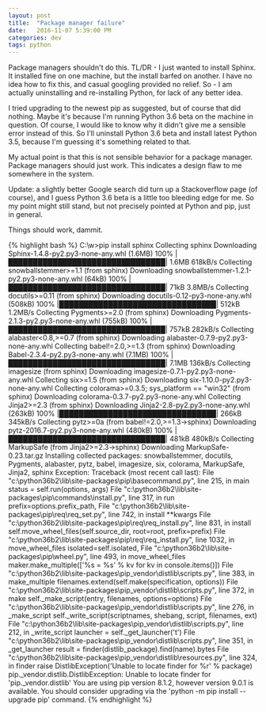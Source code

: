 ```yaml
---
layout: post
title:  "Package manager failure"
date:   2016-11-07 5:39:00 PM
categories: dev
tags: python
---
```


Package managers shouldn't do this. TL/DR - I just wanted to install Sphinx. It
installed fine on one machine, but the install barfed on another. I have no idea
how to fix this, and casual googling provided no relief. So - I am actually
uninstalling and re-installing Python, for lack of any better idea.

I tried upgrading to the newest pip as suggested, but of course that did nothing.
Maybe it's because I'm running Python 3.6 beta on the machine in question. Of course,
I would like to know why it didn't give me a sensible error instead of this. So I'll
uninstall Python 3.6 beta and install latest Python 3.5, because I'm guessing it's
something related to that.

My actual point is that this is not sensible behavior for a package manager. Package
managers should just work. This indicates a design flaw to me somewhere in the system.

Update: a slightly better Google search did turn up a Stackoverflow page (of course),
and I guess Python 3.6 beta is a little too bleeding edge for me. So my point might
still stand, but not precisely pointed at Python and pip, just in general.

Things should work, dammit.

{% highlight bash %}
C:\w>pip install sphinx
Collecting sphinx
  Downloading Sphinx-1.4.8-py2.py3-none-any.whl (1.6MB)
    100% |████████████████████████████████| 1.6MB 618kB/s
Collecting snowballstemmer>=1.1 (from sphinx)
  Downloading snowballstemmer-1.2.1-py2.py3-none-any.whl (64kB)
    100% |████████████████████████████████| 71kB 3.8MB/s
Collecting docutils>=0.11 (from sphinx)
  Downloading docutils-0.12-py3-none-any.whl (508kB)
    100% |████████████████████████████████| 512kB 1.2MB/s
Collecting Pygments>=2.0 (from sphinx)
  Downloading Pygments-2.1.3-py2.py3-none-any.whl (755kB)
    100% |████████████████████████████████| 757kB 282kB/s
Collecting alabaster<0.8,>=0.7 (from sphinx)
  Downloading alabaster-0.7.9-py2.py3-none-any.whl
Collecting babel!=2.0,>=1.3 (from sphinx)
  Downloading Babel-2.3.4-py2.py3-none-any.whl (7.1MB)
    100% |████████████████████████████████| 7.1MB 136kB/s
Collecting imagesize (from sphinx)
  Downloading imagesize-0.7.1-py2.py3-none-any.whl
Collecting six>=1.5 (from sphinx)
  Downloading six-1.10.0-py2.py3-none-any.whl
Collecting colorama>=0.3.5; sys_platform == "win32" (from sphinx)
  Downloading colorama-0.3.7-py2.py3-none-any.whl
Collecting Jinja2>=2.3 (from sphinx)
  Downloading Jinja2-2.8-py2.py3-none-any.whl (263kB)
    100% |████████████████████████████████| 266kB 345kB/s
Collecting pytz>=0a (from babel!=2.0,>=1.3->sphinx)
  Downloading pytz-2016.7-py2.py3-none-any.whl (480kB)
    100% |████████████████████████████████| 481kB 480kB/s
Collecting MarkupSafe (from Jinja2>=2.3->sphinx)
  Downloading MarkupSafe-0.23.tar.gz
Installing collected packages: snowballstemmer, docutils, Pygments, alabaster, pytz, babel, imagesize, six, colorama, MarkupSafe, Jinja2, sphinx
Exception:
Traceback (most recent call last):
  File "c:\python36b2\lib\site-packages\pip\basecommand.py", line 215, in main
    status = self.run(options, args)
  File "c:\python36b2\lib\site-packages\pip\commands\install.py", line 317, in run
    prefix=options.prefix_path,
  File "c:\python36b2\lib\site-packages\pip\req\req_set.py", line 742, in install
    **kwargs
  File "c:\python36b2\lib\site-packages\pip\req\req_install.py", line 831, in install
    self.move_wheel_files(self.source_dir, root=root, prefix=prefix)
  File "c:\python36b2\lib\site-packages\pip\req\req_install.py", line 1032, in move_wheel_files
    isolated=self.isolated,
  File "c:\python36b2\lib\site-packages\pip\wheel.py", line 493, in move_wheel_files
    maker.make_multiple(['%s = %s' % kv for kv in console.items()])
  File "c:\python36b2\lib\site-packages\pip\_vendor\distlib\scripts.py", line 383, in make_multiple
    filenames.extend(self.make(specification, options))
  File "c:\python36b2\lib\site-packages\pip\_vendor\distlib\scripts.py", line 372, in make
    self._make_script(entry, filenames, options=options)
  File "c:\python36b2\lib\site-packages\pip\_vendor\distlib\scripts.py", line 276, in _make_script
    self._write_script(scriptnames, shebang, script, filenames, ext)
  File "c:\python36b2\lib\site-packages\pip\_vendor\distlib\scripts.py", line 212, in _write_script
    launcher = self._get_launcher('t')
  File "c:\python36b2\lib\site-packages\pip\_vendor\distlib\scripts.py", line 351, in _get_launcher
    result = finder(distlib_package).find(name).bytes
  File "c:\python36b2\lib\site-packages\pip\_vendor\distlib\resources.py", line 324, in finder
    raise DistlibException('Unable to locate finder for %r' % package)
pip._vendor.distlib.DistlibException: Unable to locate finder for 'pip._vendor.distlib'
You are using pip version 8.1.2, however version 9.0.1 is available.
You should consider upgrading via the 'python -m pip install --upgrade pip' command.
{% endhighlight %}
